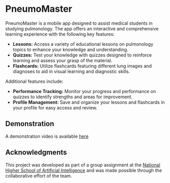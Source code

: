 # PneumoMaster

PneumoMaster is a mobile app designed to assist medical students in studying pulmonology. The app offers an interactive and comprehensive learning experience with the following key features:

- **Lessons:** Access a variety of educational lessons on pulmonology topics to enhance your knowledge and understanding.
- **Quizzes:** Test your knowledge with quizzes designed to reinforce learning and assess your grasp of the material.
- **Flashcards:** Utilize flashcards featuring different lung images and diagnoses to aid in visual learning and diagnostic skills.

Additional features include:

- **Performance Tracking:** Monitor your progress and performance on quizzes to identify strengths and areas for improvement.
- **Profile Management:** Save and organize your lessons and flashcards in your profile for easy access and review.

## Demonstration
A demonstration video is available [here]([PASTE_YOUR_LINK_HERE](https://drive.google.com/file/d/1QQ_JIvIjFwmhX8uhUgi-oePa8mso7BfJ/view?usp=sharing)) 


## Acknowledgments
This project was developed as part of a group assignment at the [National Higher School of Artificial Intelligence](https://www.ensia.edu.dz/) and was made possible through the collaborative effort of the team.
